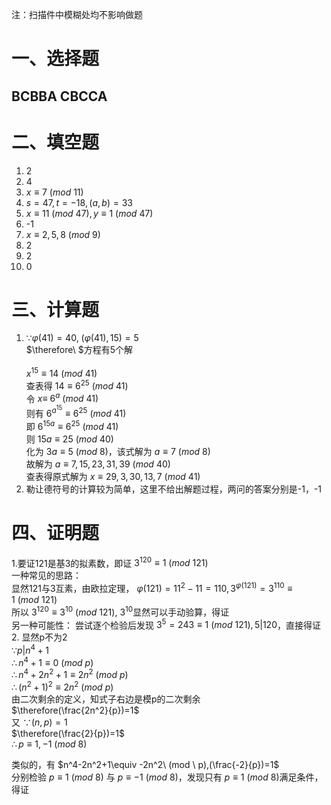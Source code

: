 注：扫描件中模糊处均不影响做题  

# 一、选择题
## BCBBA CBCCA

# 二、填空题
1. 2  
2. 4
3. $x\equiv7\ (mod\ 11)$
4. $s=47,t=-18,(a,b)=33$
5. $x\equiv11\ (mod\ 47), y\equiv1\ (mod\ 47)$
6. -1
7. $x\equiv2,5,8\ (mod\ 9)$
8. 2
9. 2
10. 0
  
# 三、计算题  
1. $\because\varphi(41)=40,\ (\varphi(41),15)=5$  
   $\therefore\ $方程有5个解  
   \
   $x^{15}\equiv14\ (mod\ 41)$  
   查表得 $14\equiv6^{25}\ (mod\ 41)$  
   令 $x\equiv\ 6^a\ (mod\ 41)$  
   则有 $6^{a^{15}}\equiv6^{25}\ (mod\ 41)$  
   即 $6^{15a}\equiv6^{25}\ (mod\ 41)$  
   则 $15a\equiv25\ (mod\ 40)$  
   化为 $3a\equiv5\ (mod\ 8)$，该式解为 $a\equiv7\ (mod\ 8)$  
   故解为 $a\equiv7,15,23,31,39\ (mod\ 40)$  
   查表得原式解为 $x\equiv29,3,30,13,7\ (mod\ 41)$  
2. 勒让德符号的计算较为简单，这里不给出解题过程，两问的答案分别是-1，-1  

# 四、证明题  
  
1.要证121是基3的拟素数，即证 $3^{120}\equiv1\ (mod\ 121)$  
   一种常见的思路：  
   显然121与3互素，由欧拉定理， $\varphi(121)=11^2-11=110,3^{\varphi(121)}=3^{110}\equiv1\ (mod\ 121)$  
   所以 $3^{120}\equiv3^{10}\ (mod\ 121)$, $3^{10}$显然可以手动验算，得证  
   另一种可能性：
   尝试逐个检验后发现 $3^{5}=243\equiv1\ (mod\ 121),5|120$，直接得证  
2. 显然p不为2  
  $\because p|n^4+1$  
  $\therefore n^4+1\equiv 0\ (mod \ p)$  
  $\therefore n^4+2n^2+1\equiv 2n^2\ (mod \ p)$  
  $\therefore (n^2+1)^2\equiv 2n^2\ (mod \ p)$  
  由二次剩余的定义，知式子右边是模p的二次剩余  
  $\therefore(\frac{2n^2}{p})=1$  
  又 $\because (n,p)=1$  
  $\therefore(\frac{2}{p})=1$  
  $\therefore p\equiv 1,-1\ (mod\ 8)$  
    
  类似的，有 $n^4-2n^2+1\equiv -2n^2\ (mod \ p),(\frac{-2}{p})=1$  
  分别检验 $p\equiv 1\ (mod\ 8)$ 与 $p\equiv -1\ (mod\ 8)$，发现只有 $p\equiv 1\ (mod\ 8)$满足条件，得证
  
